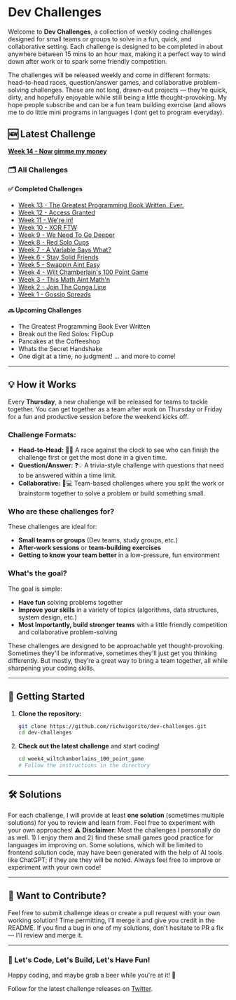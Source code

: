 # Dev Challenges

Welcome to **Dev Challenges**, a collection of weekly coding challenges designed for small teams or groups to solve in a fun, quick, and collaborative setting. Each challenge is designed to be completed in about anywhere between 15 mins to an hour max, making it a perfect way to wind down after work or to spark some friendly competition. 

The challenges will be released weekly and come in different formats: head-to-head races, question/answer games, and collaborative problem-solving challenges. These are not long, drawn-out projects — they're quick, dirty, and hopefully enjoyable while still being a little thought-provoking. My hope people subscribe and can be a fun team building exercise (and allows me to do little mini programs in languages I dont get to program everyday). 

## 🆕 Latest Challenge

**[Week 14 - Now gimme my money ](./week14_now_gimmie_my_money)**

### 🗂 All Challenges

#### ✅ Completed Challenges
- [Week 13 - The Greatest Programming Book Written. Ever.](./week13_greatest_programming_book_ever_written)
- [Week 12 - Access Granted](./week12_access_granted)
- [Week 11 - We're in!](./week11_we_are_in)
- [Week 10 - XOR FTW](./week10_xor_ftw) 
- [Week 9 - We Need To Go Deeper](./week9_inception)
- [Week 8 - Red Solo Cups](./week8_red_solo_cups)
- [Week 7 - A Variable Says What?](./week7_a_variable_says_what)
- [Week 6 - Stay Solid Friends](./week6_stay_solid_friends)
- [Week 5 - Swappin Aint Easy](./week5_swappin_aint_easy)  
- [Week 4 - Wilt Chamberlain's 100 Point Game](./week4_wiltchamberlains_100_point_game)  
- [Week 3 - This Math Aint Math'n](./week3_this_math_aint_mathin)
- [Week 2 - Join The Conga Line](./week2_the_conga_line)  
- [Week 1 - Gossip Spreads](./week1_gossip_spreads)

#### 🔜 Upcoming Challenges
- The Greatest Programming Book Ever Written
- Break out the Red Solos: FlipCup
- Pancakes at the Coffeeshop
- Whats the Secret Handshake
- One digit at a time, no judgment!
  ... and more to come!

---

## 💡 How it Works
Every **Thursday**, a new challenge will be released for teams to tackle together. You can get together as a team after work on Thursday or Friday for a fun and productive session before the weekend kicks off.

### Challenge Formats:
- **Head-to-Head:** 🏁🔥 A race against the clock to see who can finish the challenge first or get the most done in a given time.
- **Question/Answer:** ❓💡 A trivia-style challenge with questions that need to be answered within a time limit.
- **Collaborative:** 🤝💻 Team-based challenges where you split the work or brainstorm together to solve a problem or build something small.

### Who are these challenges for?
These challenges are ideal for:
- **Small teams or groups** (Dev teams, study groups, etc.)
- **After-work sessions** or **team-building exercises**
- **Getting to know your team better** in a low-pressure, fun environment

### What's the goal?
The goal is simple:
- **Have fun** solving problems together
- **Improve your skills** in a variety of topics (algorithms, data structures, system design, etc.)
- **Most Importantly, build stronger teams** with a little friendly competition and collaborative problem-solving

These challenges are designed to be approachable yet thought-provoking. Sometimes they'll be informative, sometimes they'll just get you thinking differently. But mostly, they’re a great way to bring a team together, all while sharpening your coding skills.

---

## 🚀 Getting Started
1. **Clone the repository:**

    ```bash
    git clone https://github.com/richvigorito/dev-challenges.git
    cd dev-challenges
    ```

2. **Check out the latest challenge** and start coding!

    ```bash
    cd week4_wiltchamberlains_100_point_game
    # Follow the instructions in the directory
    ```

---
## 🛠 Solutions
For each challenge, I will provide at least **one solution** (sometimes multiple solutions) for you to review and learn from. Feel free to experiment with your own approaches!
⚠️ **Disclaimer**: Most the challenges I personally do as well. 1) I enjoy them and 2) find these small games good practice for languages im improving on. Some solutions, which will be limited to frontend solution code, may have been generated with the help of AI tools like ChatGPT; if they are they will be noted.  Always feel free to improve or experiment with your own code!

---
## 📢 Want to Contribute?
Feel free to submit challenge ideas or create a pull request with your own working solution! Time permitting, I’ll merge it and give you credit in the README. If you find a bug in one of my solutions, don't hesitate to PR a fix — I’ll review and merge it. 

---
### 🙌 Let's Code, Let's Build, Let's Have Fun!
Happy coding, and maybe grab a beer while you're at it! 🍻

Follow for the latest challenge releases on [Twitter](https://x.com/hotfixfridays).
